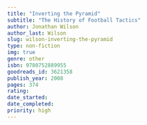 ```yaml
---
title: "Inverting the Pyramid"
subtitle: "The History of Football Tactics"
author: Jonathan Wilson
author_last: Wilson
slug: wilson-inverting-the-pyramid
type: non-fiction
img: true
genre: other
isbn: 9780752889955
goodreads_id: 3621358
publish_year: 2008
pages: 374
rating: 
date_started:
date_completed:
priority: high
---
```

